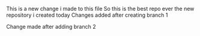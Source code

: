 This is a new change i made to this file
So this is the best repo ever the new repository i created today
Changes added after creating branch 1



Change made after adding branch 2
